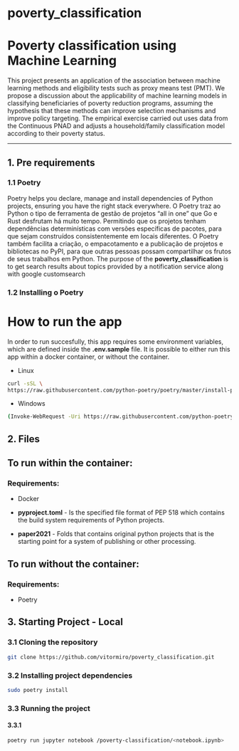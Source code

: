# poverty_classification
# Poverty classification using Machine Learning

This project presents an application of the association between machine learning methods and eligibility tests such as proxy means test (PMT). We propose a discussion about the applicability of machine learning models in classifying beneficiaries of poverty reduction programs, assuming the hypothesis that these methods can improve selection mechanisms and improve policy targeting. The empirical exercise carried out uses data from the Continuous PNAD and adjusts a household/family classification model according to their poverty status.

------ 

## 1. Pre requirements 
### 1.1 Poetry 
Poetry helps you declare, manage and install dependencies of Python projects, ensuring you have the right stack everywhere.
O Poetry traz ao Python o tipo de ferramenta de gestão de projetos “all in one” que Go e Rust desfrutam há muito tempo. Permitindo que os projetos tenham dependências determinísticas com versões específicas de pacotes, para que sejam construídos consistentemente em locais diferentes. O Poetry também facilita a criação, o empacotamento e a publicação de projetos e bibliotecas no PyPI, para que outras pessoas possam compartilhar os frutos de seus trabalhos em Python.
The purpose of the **poverty_classification** is to get search results about topics provided by a notification service along with google customsearch

### 1.2 Installing o Poetry
# How to run the app
In order to run succesfully, this app requires some environment variables, which are defined inside the **.env.sample** file. It is possible to either run this app within a docker container, or without the container.

- Linux 
```sh 
curl -sSL \
https://raw.githubusercontent.com/python-poetry/poetry/master/install-poetry.py | python3 -
```
- Windows 
```sh 
(Invoke-WebRequest -Uri https://raw.githubusercontent.com/python-poetry/poetry/master/install-poetry.py -UseBasicParsing).Content | python -
```
## 2. Files
## To run within the container:
### Requirements:
- Docker

- **pyproject.toml** - Is the specified file format of PEP 518 which contains the build system requirements of Python projects.
- **paper2021** - Folds that contains original python projects that is the starting point for a system of publishing or other processing.


## To run without the container:
### Requirements:
- Poetry

## 3. Starting Project - Local
### 3.1 Cloning the repository
```sh 
git clone https://github.com/vitormiro/poverty_classification.git
```

### 3.2 Installing project dependencies
```sh
sudo poetry install 
```

### 3.3 Running the project
#### 3.3.1 
```sh
poetry run jupyter notebook /poverty-classification/<notebook.ipynb>
```